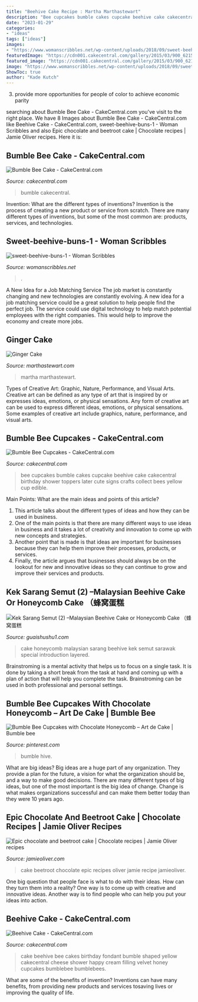 ```yaml
---
title: "Beehive Cake Recipe : Martha Marthastewart"
description: "Bee cupcakes bumble cakes cupcake beehive cake cakecentral birthday shower toppers later cute signs crafts collect bees yellow cup edible"
date: "2023-01-29"
categories:
- "ideas"
tags: ["ideas"]
images:
- "https://www.womanscribbles.net/wp-content/uploads/2018/09/sweet-beehive-buns-1-611x1024.jpg"
featuredImage: "https://cdn001.cakecentral.com/gallery/2015/03/900_621508d2N8_bumble-bee-cupcakes.jpg"
featured_image: "https://cdn001.cakecentral.com/gallery/2015/03/900_621508d2N8_bumble-bee-cupcakes.jpg"
image: "https://www.womanscribbles.net/wp-content/uploads/2018/09/sweet-beehive-buns-1-611x1024.jpg"
ShowToc: true
author: "Kade Kutch"
---
```



3. provide more opportunities for people of color to achieve economic parity

	

		
searching about Bumble Bee Cake - CakeCentral.com you've visit to the right place. We have 8 Images about Bumble Bee Cake - CakeCentral.com like Beehive Cake - CakeCentral.com, sweet-beehive-buns-1 - Woman Scribbles and also Epic chocolate and beetroot cake | Chocolate recipes | Jamie Oliver recipes. Here it is:
		
    
## Bumble Bee Cake - CakeCentral.com

<img loading=lazy src="http://cdn001.cakecentral.com/gallery/2015/03/900_669455cWNi_bumble-bee-cake.jpg" onerror="this.onerror=null;this.src='https://tse3.mm.bing.net/th?id=OIP.OvyBBK5XHS0x7ixriZUFYwHaJ4&amp;pid=15.1';" alt="Bumble Bee Cake - CakeCentral.com">

_Source: cakecentral.com_

>bumble cakecentral. 

	

Invention: What are the different types of inventions?
Invention is the process of creating a new product or service from scratch. There are many different types of inventions, but some of the most common are: products, services, and technologies.

    
## Sweet-beehive-buns-1 - Woman Scribbles

<img loading=lazy src="https://www.womanscribbles.net/wp-content/uploads/2018/09/sweet-beehive-buns-1-611x1024.jpg" onerror="this.onerror=null;this.src='https://tse3.mm.bing.net/th?id=OIP.noHdtKdAIT_as6GfJQzwJQHaMa&amp;pid=15.1';" alt="sweet-beehive-buns-1 - Woman Scribbles">

_Source: womanscribbles.net_

>. 

	

A New Idea for a Job Matching Service
The job market is constantly changing and new technologies are constantly evolving. A new idea for a job matching service could be a great solution to help people find the perfect job. The service could use digital technology to help match potential employees with the right companies. This would help to improve the economy and create more jobs.

    
## Ginger Cake

<img loading=lazy src="http://assets.marthastewart.com/styles/wmax-1500/d20/ginger-cake-mslb7137/ginger-cake-mslb7137_horiz.jpg?itok=rZoMhjRq" onerror="this.onerror=null;this.src='https://tse2.mm.bing.net/th?id=OIP.wleE4bJuTf2Jtgy_npJHqwHaEK&amp;pid=15.1';" alt="Ginger Cake">

_Source: marthastewart.com_

>martha marthastewart. 

	

Types of Creative Art: Graphic, Nature, Performance, and Visual Arts.
Creative art can be defined as any type of art that is inspired by or expresses ideas, emotions, or physical sensations. Any form of creative art can be used to express different ideas, emotions, or physical sensations. Some examples of creative art include graphics, nature, performance, and visual arts.

    
## Bumble Bee Cupcakes - CakeCentral.com

<img loading=lazy src="https://cdn001.cakecentral.com/gallery/2015/03/900_621508d2N8_bumble-bee-cupcakes.jpg" onerror="this.onerror=null;this.src='https://tse2.mm.bing.net/th?id=OIP.F6NZfhvL_SuMjp-pNco8RQHaMA&amp;pid=15.1';" alt="Bumble Bee Cupcakes - CakeCentral.com">

_Source: cakecentral.com_

>bee cupcakes bumble cakes cupcake beehive cake cakecentral birthday shower toppers later cute signs crafts collect bees yellow cup edible. 

	

Main Points: What are the main ideas and points of this article?
1. This article talks about the different types of ideas and how they can be used in business.
2. One of the main points is that there are many different ways to use ideas in business and it takes a lot of creativity and innovation to come up with new concepts and strategies.
3. Another point that is made is that ideas are important for businesses because they can help them improve their processes, products, or services.
4. Finally, the article argues that businesses should always be on the lookout for new and innovative ideas so they can continue to grow and improve their services and products.

    
## Kek Sarang Semut (2) –Malaysian Beehive Cake Or Honeycomb Cake （蜂窝蛋糕

<img loading=lazy src="https://kwgls.files.wordpress.com/2014/11/10342479_673553322715751_6093632112492853165_n_thumb.jpg?resize=484%2C728" onerror="this.onerror=null;this.src='https://tse4.mm.bing.net/th?id=OIP.3jWuTvK0p1pijKiP0nUolAHaLI&amp;pid=15.1';" alt="Kek Sarang Semut (2) –Malaysian Beehive Cake or Honeycomb Cake （蜂窝蛋糕">

_Source: guaishushu1.com_

>cake honeycomb malaysian sarang beehive kek semut sarawak special introduction layered. 

	

Brainstroming is a mental activity that helps us to focus on a single task. It is done by taking a short break from the task at hand and coming up with a plan of action that will help you complete the task. Brainstroming can be used in both professional and personal settings.

    
## Bumble Bee Cupcakes With Chocolate Honeycomb – Art De Cake | Bumble Bee

<img loading=lazy src="https://i.pinimg.com/736x/8c/60/46/8c60464276fbef28b359ba39a974d516.jpg" onerror="this.onerror=null;this.src='https://tse1.mm.bing.net/th?id=OIP.Xzeu6yGmU90Qj2_aVSaCvAHaE2&amp;pid=15.1';" alt="Bumble Bee Cupcakes with Chocolate Honeycomb – Art de Cake | Bumble bee">

_Source: pinterest.com_

>bumble hive. 

	

What are big ideas?
Big ideas are a huge part of any organization. They provide a plan for the future, a vision for what the organization should be, and a way to make good decisions. There are many different types of big ideas, but one of the most important is the big idea of change. Change is what makes organizations successful and can make them better today than they were 10 years ago.

    
## Epic Chocolate And Beetroot Cake | Chocolate Recipes | Jamie Oliver Recipes

<img loading=lazy src="https://img.jamieoliver.com/jamieoliver/recipe-database/oldImages/large/1020_1_1436789309.jpg?tr=w-800,h-1066" onerror="this.onerror=null;this.src='https://tse4.mm.bing.net/th?id=OIP.D7xOHANIqY4TTscFRWAgfgHaJ3&amp;pid=15.1';" alt="Epic chocolate and beetroot cake | Chocolate recipes | Jamie Oliver recipes">

_Source: jamieoliver.com_

>cake beetroot chocolate epic recipes oliver jamie recipe jamieoliver. 

	

One big question that people face is what to do with their ideas. How can they turn them into a reality? One way is to come up with creative and innovative ideas. Another way is to find people who can help you put your ideas into action.

    
## Beehive Cake - CakeCentral.com

<img loading=lazy src="https://cdn001.cakecentral.com/gallery/2015/03/900_779738r9n6_beehive-cake.jpg" onerror="this.onerror=null;this.src='https://tse2.mm.bing.net/th?id=OIP.cqrUTKDjHnJmwawNmqr1-AHaHr&amp;pid=15.1';" alt="Beehive Cake - CakeCentral.com">

_Source: cakecentral.com_

>cake beehive bee cakes birthday fondant bumble shaped yellow cakecentral cheese shower happy cream filling velvet honey cupcakes bumblebee bumblebees. 

	

What are some of the benefits of invention?
Inventions can have many benefits, from providing new products and services tosaving lives or improving the quality of life.

